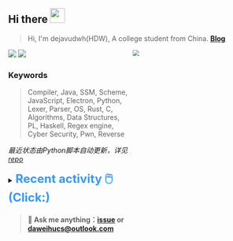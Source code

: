 ## Hi there <img src="https://raw.githubusercontent.com/MartinHeinz/MartinHeinz/master/wave.gif" width="30px">

> Hi, I'm dejavudwh(HDW), A college student from China. **[Blog](https://www.cnblogs.com/secoding)** 

![](https://komarev.com/ghpvc/?username=dejavudwh)
<img src="https://img.shields.io/badge/BLOG-dejavudwh-blue"><a href="https://www.cnblogs.com/secoding/"></a></img>
<img align="right" width="50%" src="https://github-readme-stats.vercel.app/api?username=dejavudwh&show_icons=true&theme=onedark&count_private=true" style="zoom: 80%;" /> 

### Keywords 

> Compiler, Java, SSM, Scheme, JavaScript, Electron, Python, Lexer, Parser, OS, Rust, C, Algorithms, Data Structures, PL, Haskell, Regex engine, Cyber Security, Pwn, Reverse

*最近状态由Python脚本自动更新，详见<a href="https://github.com/dejavudwh/dejavudwh"> repo</a>*

<details>

  <summary><font size="5.5" color="#3399FF"><b>Recent activity 🖱️(Click:)</b></font></summary>

  - <details open>

    <summary><font size="3.5" color="#3399FF"><b>Recent Post 🖱️</b></font></summary>
    <br>
    <table>
    <tr>
    <td>
    <!-- ZHIHUPOSTS:START --> 

    - [从零实现正则表达式引擎：DFA最小化](http://zhuanlan.zhihu.com/p/349264940) - Thu, 04 Feb 2021 07:22:26 GMT
    - [Github新玩具：Python + Action自动更新Profile](http://zhuanlan.zhihu.com/p/349262045) - Thu, 04 Feb 2021 07:19:54 GMT
    - [从零实现正则表达式引擎：从NFA到DFA](http://zhuanlan.zhihu.com/p/348298134) - Sun, 31 Jan 2021 03:50:57 GMT
    - [从零实现正则表达式引擎：复杂的NFA](http://zhuanlan.zhihu.com/p/347938422) - Fri, 29 Jan 2021 07:09:10 GMT
    - [从零实现正则表达式引擎：简单的NFA](http://zhuanlan.zhihu.com/p/347617984) - Thu, 28 Jan 2021 03:11:49 GMT
    <!-- ZHIHUPOSTS:END -->
    </td>
    <td>
    <!-- GITHUB:START -->

    - [dejavudwh starred ChrAlpha/hexo-theme-cards](https://github.com/ChrAlpha/hexo-theme-cards) - 2022-05-07T16:11:36Z
    - [dejavudwh pushed to master in dejavudwh/dejavudwh.github.io](https://github.com/dejavudwh/dejavudwh.github.io/compare/6daa34f3d6...c3dbde651c) - 2022-05-07T14:03:50Z
    - [dejavudwh pushed to master in dejavudwh/dejavudwh.github.io](https://github.com/dejavudwh/dejavudwh.github.io/compare/f2e922fecf...6daa34f3d6) - 2022-05-07T14:01:56Z
    - [dejavudwh pushed to picbed in dejavudwh/dejavudwh.github.io](https://github.com/dejavudwh/dejavudwh.github.io/compare/1c2f8cf25b...8fe12d6ac5) - 2022-05-07T09:13:56Z
    - [dejavudwh pushed to picbed in dejavudwh/dejavudwh.github.io](https://github.com/dejavudwh/dejavudwh.github.io/compare/3a8862bdcf...1c2f8cf25b) - 2022-05-07T08:17:55Z
    <!-- GITHUB:END -->
    </td>
    </tr>
    </table>
  </details>

</details>

> #### 💬 Ask me anything：[issue](https://github.com/dejavudwh/dejavudwh/issues) or [daweihucs@outlook.com](mailto:daweihucs@outlook.com)